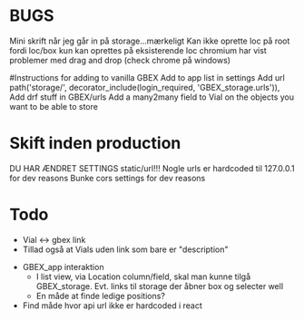 # BUGS
Mini skrift når jeg går in på storage...mærkeligt
Kan ikke oprette loc på root fordi loc/box kun kan oprettes på eksisterende loc
chromium har vist problemer med drag and drop (check chrome på windows)

#Instructions for adding to vanilla GBEX
Add to app list in settings
Add url path('storage/', decorator_include(login_required, 'GBEX_storage.urls')),
Add drf stuff in GBEX/urls
Add a many2many field to Vial on the objects you want to be able to store


# Skift inden production
  DU HAR ÆNDRET SETTINGS static/url!!!
  Nogle urls er hardcoded til 127.0.0.1 for dev reasons
  Bunke cors settings for dev reasons


# Todo
  - Vial <-> gbex link
  - Tillad også at Vials uden link som bare er "description" 
* GBEX_app interaktion
  * I list view, via Location column/field, skal man kunne tilgå GBEX_storage. Evt. links til storage der åbner box og selecter well
  * En måde at finde ledige positions?
* Find måde hvor api url ikke er hardcoded i react